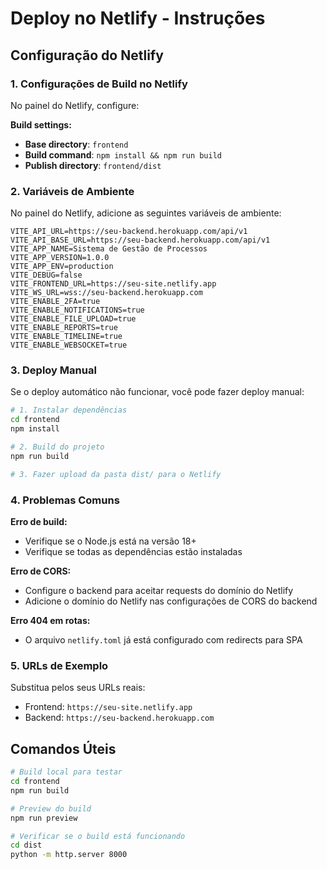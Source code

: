 # Deploy no Netlify - Instruções

## Configuração do Netlify

### 1. Configurações de Build no Netlify

No painel do Netlify, configure:

**Build settings:**
- **Base directory**: `frontend`
- **Build command**: `npm install && npm run build`
- **Publish directory**: `frontend/dist`

### 2. Variáveis de Ambiente

No painel do Netlify, adicione as seguintes variáveis de ambiente:

```
VITE_API_URL=https://seu-backend.herokuapp.com/api/v1
VITE_API_BASE_URL=https://seu-backend.herokuapp.com/api/v1
VITE_APP_NAME=Sistema de Gestão de Processos
VITE_APP_VERSION=1.0.0
VITE_APP_ENV=production
VITE_DEBUG=false
VITE_FRONTEND_URL=https://seu-site.netlify.app
VITE_WS_URL=wss://seu-backend.herokuapp.com
VITE_ENABLE_2FA=true
VITE_ENABLE_NOTIFICATIONS=true
VITE_ENABLE_FILE_UPLOAD=true
VITE_ENABLE_REPORTS=true
VITE_ENABLE_TIMELINE=true
VITE_ENABLE_WEBSOCKET=true
```

### 3. Deploy Manual

Se o deploy automático não funcionar, você pode fazer deploy manual:

```bash
# 1. Instalar dependências
cd frontend
npm install

# 2. Build do projeto
npm run build

# 3. Fazer upload da pasta dist/ para o Netlify
```

### 4. Problemas Comuns

**Erro de build:**
- Verifique se o Node.js está na versão 18+
- Verifique se todas as dependências estão instaladas

**Erro de CORS:**
- Configure o backend para aceitar requests do domínio do Netlify
- Adicione o domínio do Netlify nas configurações de CORS do backend

**Erro 404 em rotas:**
- O arquivo `netlify.toml` já está configurado com redirects para SPA

### 5. URLs de Exemplo

Substitua pelos seus URLs reais:
- Frontend: `https://seu-site.netlify.app`
- Backend: `https://seu-backend.herokuapp.com`

## Comandos Úteis

```bash
# Build local para testar
cd frontend
npm run build

# Preview do build
npm run preview

# Verificar se o build está funcionando
cd dist
python -m http.server 8000
```
